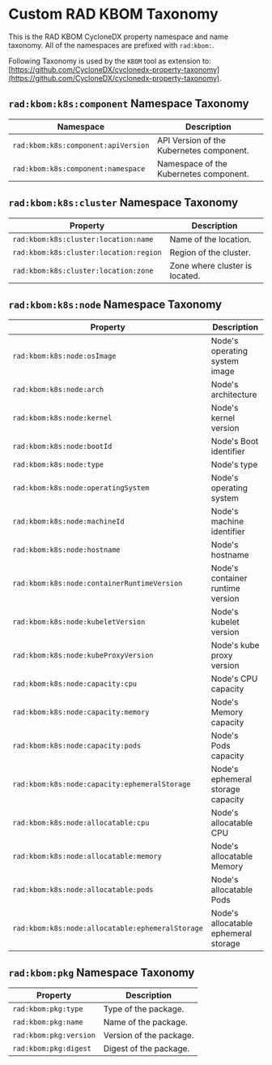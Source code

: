 # Custom RAD KBOM Taxonomy

This is the RAD KBOM CycloneDX property namespace and name taxonomy. All of the namespaces are prefixed with `rad:kbom:`.

Following Taxonomy is used by the `KBOM` tool as extension to: [https://github.com/CycloneDX/cyclonedx-property-taxonomy](https://github.com/CycloneDX/cyclonedx-property-taxonomy).

## `rad:kbom:k8s:component` Namespace Taxonomy

| Namespace                            | Description                                                       |
| ------------------------------------ | ----------------------------------------------------------------- |
| `rad:kbom:k8s:component:apiVersion` | API Version of the Kubernetes component.                          |
| `rad:kbom:k8s:component:namespace`  | Namespace of the  Kubernetes component.                           |

## `rad:kbom:k8s:cluster` Namespace Taxonomy

| Property                                  | Description                    |
| ----------------------------------------- | ------------------------------ |
| `rad:kbom:k8s:cluster:location:name`     | Name of the location.          |
| `rad:kbom:k8s:cluster:location:region`   | Region of the cluster.         |
| `rad:kbom:k8s:cluster:location:zone`     | Zone where cluster is located. |

## `rad:kbom:k8s:node` Namespace Taxonomy

| Property                                           | Description                          |
| -------------------------------------------------- | ------------------------------------ |
| `rad:kbom:k8s:node:osImage`                       | Node's operating system image        |
| `rad:kbom:k8s:node:arch`                          | Node's architecture                  |
| `rad:kbom:k8s:node:kernel`                        | Node's kernel version                |
| `rad:kbom:k8s:node:bootId`                        | Node's Boot identifier               |
| `rad:kbom:k8s:node:type`                          | Node's type                          |
| `rad:kbom:k8s:node:operatingSystem`               | Node's operating system              |
| `rad:kbom:k8s:node:machineId`                     | Node's machine identifier            |
| `rad:kbom:k8s:node:hostname`                      | Node's hostname                      |
| `rad:kbom:k8s:node:containerRuntimeVersion`       | Node's container runtime version     |
| `rad:kbom:k8s:node:kubeletVersion`                | Node's kubelet version               |
| `rad:kbom:k8s:node:kubeProxyVersion`              | Node's kube proxy version            |
| `rad:kbom:k8s:node:capacity:cpu`                  | Node's CPU capacity                  |
| `rad:kbom:k8s:node:capacity:memory`               | Node's Memory capacity               |
| `rad:kbom:k8s:node:capacity:pods`                 | Node's Pods capacity                 |
| `rad:kbom:k8s:node:capacity:ephemeralStorage`     | Node's ephemeral storage capacity    |
| `rad:kbom:k8s:node:allocatable:cpu`               | Node's allocatable CPU               |
| `rad:kbom:k8s:node:allocatable:memory`            | Node's allocatable Memory            |
| `rad:kbom:k8s:node:allocatable:pods`              | Node's allocatable Pods              |
| `rad:kbom:k8s:node:allocatable:ephemeralStorage`  | Node's allocatable ephemeral storage |

## `rad:kbom:pkg` Namespace Taxonomy

| Property                          | Description                                        |
| --------------------------------- | -------------------------------------------------- |
| `rad:kbom:pkg:type`              | Type of the package.                               |
| `rad:kbom:pkg:name`              | Name of the package.                               |
| `rad:kbom:pkg:version`           | Version of the package.                            |
| `rad:kbom:pkg:digest`            | Digest of the package.                             |
